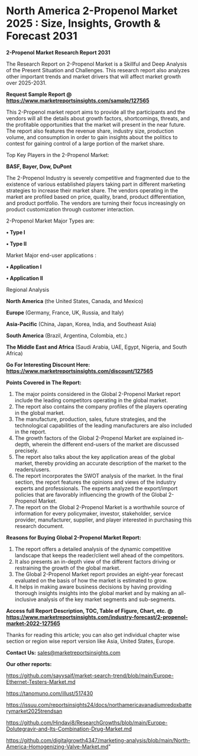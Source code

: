 # North America 2-Propenol Market 2025 : Size, Insights, Growth & Forecast 2031

<strong>2-Propenol Market Research Report 2031</strong>

The Research Report on 2-Propenol Market is a Skillful and Deep Analysis of the Present Situation and Challenges. This research report also analyzes other important trends and market drivers that will affect market growth over 2025-2031.

<strong>Request Sample Report @ <a href=https://www.marketreportsinsights.com/sample/127565>https://www.marketreportsinsights.com/sample/127565</a></strong>

This 2-Propenol market report aims to provide all the participants and the vendors will all the details about growth factors, shortcomings, threats, and the profitable opportunities that the market will present in the near future. The report also features the revenue share, industry size, production volume, and consumption in order to gain insights about the politics to contest for gaining control of a large portion of the market share.

Top Key Players in the 2-Propenol Market:

<strong>BASF, Bayer, Dow, DuPont</strong>

The 2-Propenol Industry is severely competitive and fragmented due to the existence of various established players taking part in different marketing strategies to increase their market share. The vendors operating in the market are profiled based on price, quality, brand, product differentiation, and product portfolio. The vendors are turning their focus increasingly on product customization through customer interaction.

2-Propenol Market Major Types are:

<strong>• Type I

• Type II</strong>

Market Major end-user applications :

<strong>• Application I

• Application II</strong>

Regional Analysis

</u><strong><b>North America</b></strong> (the United States, Canada, and Mexico)

<strong><b>Europe </b></strong>(Germany, France, UK, Russia, and Italy)

<strong><b>Asia-Pacific</b></strong> (China, Japan, Korea, India, and Southeast Asia)

<strong><b>South America</b></strong> (Brazil, Argentina, Colombia, etc.)

<strong><b>The Middle East and Africa</b></strong> (Saudi Arabia, UAE, Egypt, Nigeria, and South Africa)

<strong>Go For Interesting Discount Here: <a href=https://www.marketreportsinsights.com/discount/127565>https://www.marketreportsinsights.com/discount/127565</a></strong>

<strong>Points Covered in The Report:</strong>
<ol>
  <li>The major points considered in the Global 2-Propenol Market report include the leading competitors operating in the global market.</li>
  <li>The report also contains the company profiles of the players operating in the global market.</li>
  <li>The manufacture, production, sales, future strategies, and the technological capabilities of the leading manufacturers are also included in the report.</li>
  <li>The growth factors of the Global 2-Propenol Market are explained in-depth, wherein the different end-users of the market are discussed precisely.</li>
  <li>The report also talks about the key application areas of the global market, thereby providing an accurate description of the market to the readers/users.</li>
  <li>The report incorporates the SWOT analysis of the market. In the final section, the report features the opinions and views of the industry experts and professionals. The experts analyzed the export/import policies that are favorably influencing the growth of the Global 2-Propenol Market.</li>
  <li>The report on the Global 2-Propenol Market is a worthwhile source of information for every policymaker, investor, stakeholder, service provider, manufacturer, supplier, and player interested in purchasing this research document.</li>
</ol>
<strong>Reasons for Buying Global 2-Propenol Market Report:</strong>

<ol>
  <li>The report offers a detailed analysis of the dynamic competitive landscape that keeps the reader/client well ahead of the competitors.</li>
  <li>It also presents an in-depth view of the different factors driving or restraining the growth of the global market.</li>
  <li>The Global 2-Propenol Market report provides an eight-year forecast evaluated on the basis of how the market is estimated to grow.</li>
  <li>It helps in making aware business decisions by having providing thorough insights insights into the global market and by making an all-inclusive analysis of the key market segments and sub-segments.</li>
</ol>
<strong>Access full Report Description, TOC, Table of Figure, Chart, etc. @ <a href=https://www.marketreportsinsights.com/industry-forecast/2-propenol-market-2022-127565>https://www.marketreportsinsights.com/industry-forecast/2-propenol-market-2022-127565</a></strong>


Thanks for reading this article; you can also get individual chapter wise section or region wise report version like Asia, United States, Europe.

<strong>Contact Us:</strong>
sales@marketreportsinsights.com

<strong>Our other reports:</strong>

<a href=https://github.com/sayysaif/market-search-trend/blob/main/Europe-Ethernet-Testers-Market.md>https://github.com/sayysaif/market-search-trend/blob/main/Europe-Ethernet-Testers-Market.md</a>

<a href=https://tanomuno.com/illust/517430>https://tanomuno.com/illust/517430</a>

<a href=https://issuu.com/reportsinsights24/docs/northamericavanadiumredoxbatterymarket2025trendsan>https://issuu.com/reportsinsights24/docs/northamericavanadiumredoxbatterymarket2025trendsan</a>

<a href=https://github.com/Hindavi8/ResearchGrowths/blob/main/Europe-Dolutegravir-and-Its-Combination-Drug-Market.md>https://github.com/Hindavi8/ResearchGrowths/blob/main/Europe-Dolutegravir-and-Its-Combination-Drug-Market.md</a>

<a href=https://github.com/digitalgrowth4347/marketing-analysis/blob/main/North-America-Homogenizing-Valve-Market.md>https://github.com/digitalgrowth4347/marketing-analysis/blob/main/North-America-Homogenizing-Valve-Market.md</a>"
